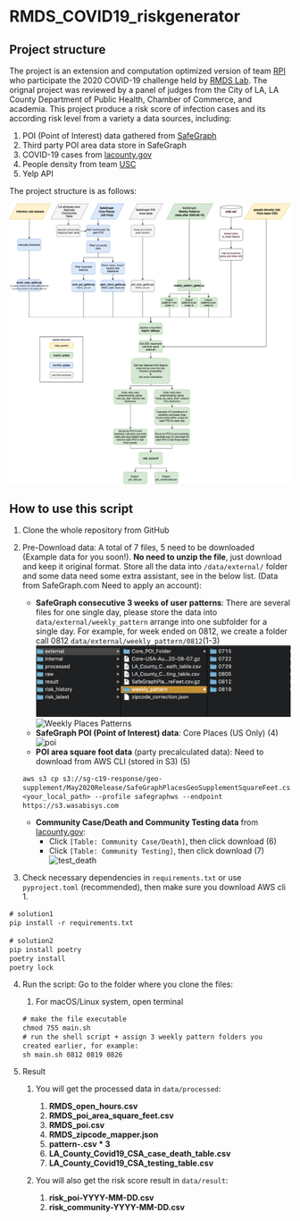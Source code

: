 # RMDS_COVID19_riskgenerator
## Project structure
The project is an extension and computation optimized version of team [RPI](https://github.com/Yueyang-Li-Elfa/Risk-Score-RPI-Solver) who participate the 2020 COVID-19 challenge held by [RMDS Lab](https://grmds.org/2020challenge). The orignal project was reviewed by a panel of judges from the City of LA, LA County Department of Public Health, Chamber of Commerce, and academia. This project produce a risk score of infection cases and its according risk level from a variety a data sources, including:
1. POI (Point of Interest) data gathered from [SafeGraph](https://www.safegraph.com/)
2. Third party POI area data store in SafeGraph
3. COVID-19 cases from [lacounty.gov](http://dashboard.publichealth.lacounty.gov/covid19_surveillance_dashboard)
4. People density from team [USC](https://github.com/ANRGUSC/covid19_risk_estimation)
5. Yelp API

The project structure is as follows:

![RPI_RiskScore_FlowChart](data/internal/image/RPI_RiskScore_FlowChart.png)

## How to use this script
1. Clone the whole repository from GitHub

2. Pre-Download data:
A total of 7 files, 5 need to be downloaded (Example data for you soon!). **No need to unzip the file**, just download and keep it original format. Store all the data into `/data/external/` folder and some data need some extra assistant, see in the below list. (Data from SafeGraph.com Need to apply an account): 
    * **SafeGraph consecutive 3 weeks of user patterns**: There are several files for one single day, please store the data into `data/external/weekly_pattern` arrange into one subfolder for a single day. For example, for week ended on 0812, we create a folder call 0812 `data/external/weekly_pattern/0812`(1-3)
    ![weekly pattern example](data/internal/image/example.png)
    ![Weekly Places Patterns](data/internal/image/weekly.png)
    * **SafeGraph POI (Point of Interest) data**: Core Places (US Only) (4)
    ![poi](data/internal/image/poi.png) 
    * **POI area square foot data** (party precalculated data): Need to download from AWS CLI (stored in S3) (5)
    ```
    aws s3 cp s3://sg-c19-response/geo-supplement/May2020Release/SafeGraphPlacesGeoSupplementSquareFeet.csv.gz <your_local_path> --profile safegraphws --endpoint https://s3.wasabisys.com
    ```
    * **Community Case/Death and Community Testing data** from [lacounty.gov](http://dashboard.publichealth.lacounty.gov/covid19_surveillance_dashboard/):
        * Click `[Table: Community Case/Death]`, then click download (6)
        * Click `[Table: Community Testing]`, then click download (7)
        ![test_death](data/internal/image/test_death.png)

3. Check necessary dependencies in `requirements.txt` or use `pyproject.toml` (recommended), then make sure you download AWS cli 1.
```
# solution1
pip install -r requirements.txt

# solution2
pip install poetry
poetry install
poetry lock
```
4. Run the script:
Go to the folder where you clone the files:

    1. For macOS/Linux system, open terminal

    ```shell
    # make the file executable
    chmod 755 main.sh
    # run the shell script + assign 3 weekly pattern folders you created earlier, for example:
    sh main.sh 0812 0819 0826
    ```

5. Result
    1. You will get the processed data in `data/processed`:

        1. **RMDS_open_hours.csv**
        2. **RMDS_poi_area_square_feet.csv**
        3. **RMDS_poi.csv**
        4. **RMDS_zipcode_mapper.json**
        5. **pattern-<date>.csv * 3**
        6. **LA_County_Covid19_CSA_case_death_table.csv**
        7. **LA_County_Covid19_CSA_testing_table.csv**
        
    3. You will also get the risk score result in `data/result`:

        1. **risk_poi-YYYY-MM-DD.csv**
        2. **risk_community-YYYY-MM-DD.csv**

